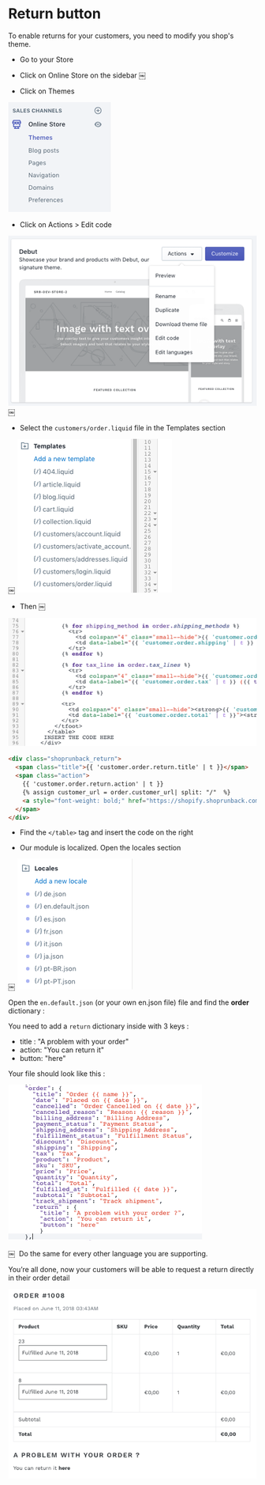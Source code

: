 # Return button

To enable returns for your customers, you need to modify you shop's theme.


* Go to your Store

* Click on Online Store on the sidebar
￼
* Click on Themes

![theme](images/shopify/theme.png)


* Click on Actions > Edit code

![edit_code](images/shopify/edit_code.png)
￼

* Select the `customers/order.liquid` file in the Templates section

￼
![customer_order](images/shopify/customer_order.png)

* Then
￼

![insert_code](images/shopify/insert_code.png)


```html
<div class="shoprunback_return">
  <span class="title">{{ 'customer.order.return.title' | t }}</span>
  <span class="action">
    {{ 'customer.order.return.action' | t }}
    {% assign customer_url = order.customer_url| split: "/"  %}
    <a style="font-weight: bold;" href="https://shopify.shoprunback.com/{{shop.domain}}/orders/{{order.id}}/return/{{customer_url | last }}">{{ 'customer.order.return.button' | t }}</a>
  </span>
</div>
```


* Find the `</table>` tag and insert the code on the right


* Our module is localized. Open the locales section

￼
![locales](images/shopify/locales.png)


Open the `en.default.json` (or your own en.json file) file and find the **order** dictionary :

You need to add a `return` dictionary inside with 3 keys :

- title : "A problem with your order"
- action: "You can return it"
- button: "here"


Your file should look like this : 


![locale_en](images/shopify/locale_en.png)

￼
 Do the same for every other language you are supporting.


You’re all done, now your customers will be able to request a return directly in their order detail

![return_order](images/shopify/return_order.png)
